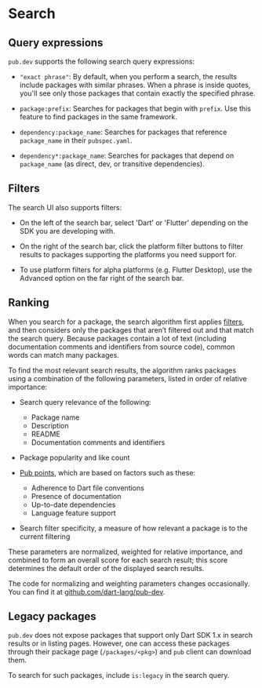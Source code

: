 # Search

## Query expressions

`pub.dev` supports the following search query expressions:

  - `"exact phrase"`: By default, when you perform a search, the results include
    packages with similar phrases. When a phrase is inside quotes, you'll see
    only those packages that contain exactly the specified phrase.

  - `package:prefix`: Searches for packages that begin with `prefix`. Use this
    feature to find packages in the same framework.

  - `dependency:package_name`: Searches for packages that reference
    `package_name` in their `pubspec.yaml`.

  - `dependency*:package_name`: Searches for packages that depend on
    `package_name` (as direct, dev, or transitive dependencies).

## Filters

The search UI also supports filters:

  - On the left of the search bar, select 'Dart' or 'Flutter' depending on the
    SDK you are developing with.

  - On the right of the search bar, click the platform filter buttons to filter
    results to packages supporting the platforms you need support for.

  - To use platform filters for alpha platforms (e.g. Flutter Desktop), use
    the Advanced option on the far right of the search bar.

## Ranking

When you search for a package, the search algorithm first applies [filters](#filters),
and then considers only the packages that aren’t filtered out and that match
the search query. Because packages contain a lot of text (including documentation
comments and identifiers from source code), common words can match many packages.

To find the most relevant search results, the algorithm ranks packages using a
combination of the following parameters, listed in order of relative importance:

- Search query relevance of the following:
  - Package name
  - Description
  - README
  - Documentation comments and identifiers

- Package popularity and like count

- [Pub points](/help/scoring#pub-points), which are based on factors such as these:
  - Adherence to Dart file conventions
  - Presence of documentation
  - Up-to-date dependencies
  - Language feature support

- Search filter specificity, a measure of how relevant a package is to the
  current filtering

These parameters are normalized, weighted for relative importance, and combined
to form an overall score for each search result; this score determines the
default order of the displayed search results.

The code for normalizing and weighting parameters changes occasionally. You can find
it at [github.com/dart-lang/pub-dev](https://github.com/dart-lang/pub-dev/).

## Legacy packages

`pub.dev` does not expose packages that support only Dart SDK 1.x in search results
or in listing pages. However, one can access these packages through their package
page (`/packages/<pkg>`) and `pub` client can download them.

To search for such packages, include `is:legacy` in the search query.
